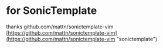 
# for SonicTemplate

thanks github.com/mattn/sonictemplate-vim
[https://github.com/mattn/sonictemplate-vim](https://github.com/mattn/sonictemplate-vim "sonictemplate")
